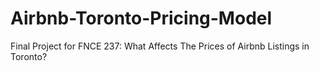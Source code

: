 # Airbnb-Toronto-Pricing-Model
Final Project for FNCE 237: What Affects The Prices of Airbnb Listings in Toronto?
